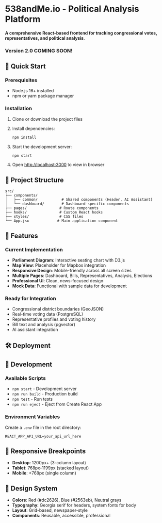 # 538andMe.io - Political Analysis Platform 
#### A comprehensive React-based frontend for tracking congressional votes, representatives, and political analysis.

### Version 2.0 COMING SOON!




## 🚀 Quick Start

### Prerequisites
- Node.js 16+ installed
- npm or yarn package manager

### Installation

1. Clone or download the project files
2. Install dependencies:
   ```bash
   npm install
   ```

3. Start the development server:
   ```bash
   npm start
   ```

4. Open [http://localhost:3000](http://localhost:3000) to view in browser

## 📁 Project Structure

```
src/
├── components/
│   ├── common/           # Shared components (Header, AI Assistant)
│   └── dashboard/        # Dashboard-specific components
├── pages/               # Route components
├── hooks/               # Custom React hooks
├── styles/              # CSS files
└── App.jsx             # Main application component
```

## 🎯 Features

### Current Implementation
- **Parliament Diagram**: Interactive seating chart with D3.js
- **Map View**: Placeholder for Mapbox integration
- **Responsive Design**: Mobile-friendly across all screen sizes
- **Multiple Pages**: Dashboard, Bills, Representatives, Analysis, Elections
- **Professional UI**: Clean, news-focused design
- **Mock Data**: Functional with sample data for development

### Ready for Integration
- Congressional district boundaries (GeoJSON)
- Real-time voting data (PostgreSQL)
- Representative profiles and voting history
- Bill text and analysis (pgvector)
- AI assistant integration

## 🛠️ Deployment


## 🔧 Development

### Available Scripts
- `npm start` - Development server
- `npm run build` - Production build
- `npm test` - Run tests
- `npm run eject` - Eject from Create React App

### Environment Variables
Create a `.env` file in the root directory:
```
REACT_APP_API_URL=your_api_url_here
```

## 📱 Responsive Breakpoints
- **Desktop**: 1200px+ (3-column layout)
- **Tablet**: 768px-1199px (stacked layout)
- **Mobile**: <768px (single column)

## 🎨 Design System
- **Colors**: Red (#dc2626), Blue (#2563eb), Neutral grays
- **Typography**: Georgia serif for headers, system fonts for body
- **Layout**: Grid-based, newspaper-style
- **Components**: Reusable, accessible, professional
